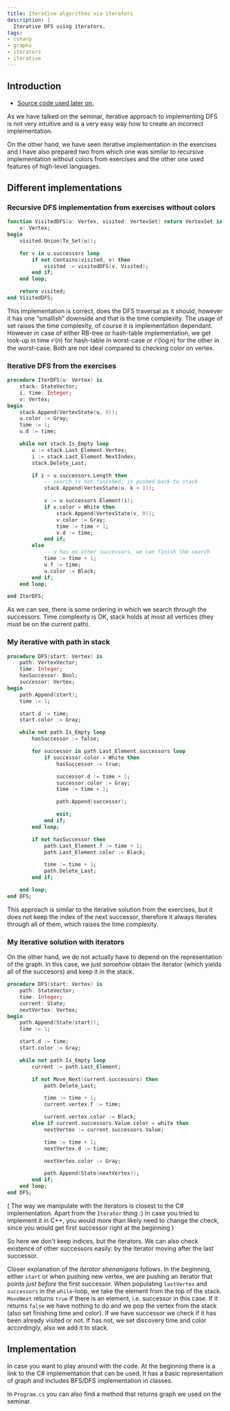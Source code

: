 ```yaml
---
title: Iterative algorithms via iterators
description: |
  Iterative DFS using iterators.
tags:
- csharp
- graphs
- iterators
- iterative
---
```


## Introduction

- [Source code used later on.](pathname:///files/ib002/iterative-and-iterators/)

As we have talked on the seminar, iterative approach to implementing DFS is not very intuitive and is a very easy way how to create an incorrect implementation.

On the other hand, we have seen iterative implementation in the exercises and I have also prepared two from which one was similar to recursive implementation without colors from exercises and the other one used features of high-level languages.

## Different implementations

### Recursive DFS implementation from exercises without colors

```ada showLineNumbers
function VisitedDFS(u: Vertex, visited: VertexSet) return VertexSet is
    v: Vertex;
begin
    visited.Union(To_Set(u));

    for v in u.successors loop
        if not Contains(visited, v) then
            visited := visitedDFS(v, Visited);
        end if;
    end loop;

    return visited;
end VisitedDFS;
```

This implementation is correct, does the DFS traversal as it should, however it has one “smallish” downside and that is the time complexity. The usage of set raises the time complexity, of course it is implementation dependant. However in case of either RB-tree or hash-table implementation, we get look-up in time $\mathcal{O}(n)$ for hash-table in worst-case or $\mathcal{O}(\log n)$ for the other in the worst-case. Both are not ideal compared to checking color on vertex.

### Iterative DFS from the exercises

```ada showLineNumbers
procedure IterDFS(u: Vertex) is
    stack: StateVector;
    i, time: Integer;
    v: Vertex;
begin
    stack.Append(VertexState(u, 0));
    u.color := Gray;
    time := 1;
    u.d := time;

    while not stack.Is_Empty loop
        u := stack.Last_Element.Vertex;
        i := stack.Last_Element.NextIndex;
        stack.Delete_Last;

        if i < u.successors.Length then
            -- search is not finished, is pushed back to stack
            stack.Append(VertexState(u, k + 1));

            v := u.successors.Element(i);
            if v.color = White then
                stack.Append(VertexState(v, 0));
                v.color := Gray;
                time := time + 1;
                v.d := time;
            end if;
        else
            -- u has no other successors, we can finish the search
            time := time + 1;
            u.f := time;
            u.color := Black;
        end if;
    end loop;

end IterDFS;
```

As we can see, there is some ordering in which we search through the successors. Time complexity is OK, stack holds at most all vertices (they must be on the current path).

### My iterative with path in stack

```ada showLineNumbers
procedure DFS(start: Vertex) is
    path: VertexVector;
    time: Integer;
    hasSuccessor: Bool;
    successor: Vertex;
begin
    path.Append(start);
    time := 1;

    start.d := time;
    start.color := Gray;

    while not path.Is_Empty loop
        hasSuccessor := false;

        for successor in path.Last_Element.successors loop
            if successor.color = White then
                hasSuccessor := true;

                successor.d := time + 1;
                successor.color := Gray;
                time := time + 1;

                path.Append(successor);

                exit;
            end if;
        end loop;

        if not hasSuccessor then
            path.Last_Element.f := time + 1;
            path.Last_Element.color := Black;

            time := time + 1;
            path.Delete_Last;
        end if;

    end loop;
end DFS;
```

This approach is similar to the iterative solution from the exercises, but it does not keep the index of the next successor, therefore it always iterates through all of them, which raises the time complexity.

### My iterative solution with iterators

On the other hand, we do not actually have to depend on the representation of the graph. In this case, we just _somehow_ obtain the iterator (which yields all of the succesors) and keep it in the stack.

```ada showLineNumbers
procedure DFS(start: Vertex) is
    path: StateVector;
    time: Integer;
    current: State;
    nextVertex: Vertex;
begin
    path.Append(State(start));
    time := 1;

    start.d := time;
    start.color := Gray;

    while not path.Is_Empty loop
        current := path.Last_Element;

        if not Move_Next(current.successors) then
            path.Delete_Last;

            time := time + 1;
            current.vertex.f := time;

            current.vertex.color := Black;
        else if current.successors.Value.color = white then
            nextVertex := current.successors.Value;

            time := time + 1;
            nextVertex.d := time;

            nextVertex.color := Gray;

            path.Append(State(nextVertex));
        end if;
    end loop;
end DFS;
```


( The way we manipulate with the iterators is closest to the C# implementation. Apart from the `Iterator` thing :) In case you tried to implement it in C++, you would more than likely need to change the check, since you would get first successor right at the beginning )

So here we don't keep indices, but the iterators. We can also check existence of other successors easily: by the iterator moving after the last successor.

Closer explanation of the _iterator shenanigans_ follows. In the beginning, either `start` or when pushing new vertex, we are pushing an iterator that points _just before_ the first successor. When populating `lastVertex` and `successors` in the `while`-loop, we take the element from the top of the stack. `MoveNext` returns `true` if there is an element, i.e. successor in this case. If it returns `false` we have nothing to do and we pop the vertex from the stack (also set finishing time and color). If we have successor we check if it has been already visited or not. If has not, we set discovery time and color accordingly, also we add it to stack.

## Implementation

In case you want to play around with the code. At the beginning there is a link to the C# implementation that can be used. It has a basic representation of graph and includes BFS/DFS implementation in classes.

In `Program.cs` you can also find a method that returns graph we used on the seminar.
